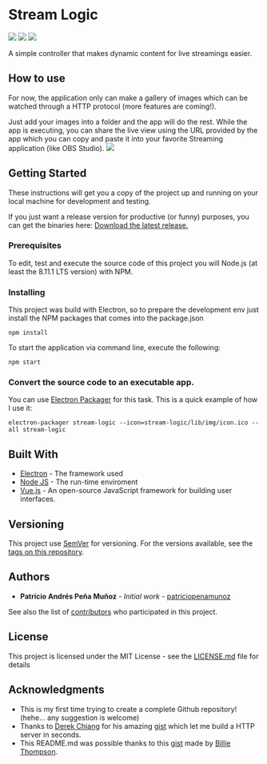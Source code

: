 # Stream Logic
![](https://img.shields.io/github/release/patriciopenamunoz/stream-logic.svg) ![](https://img.shields.io/github/forks/patriciopenamunoz/stream-logic.svg) ![](https://img.shields.io/github/downloads/patriciopenamunoz/stream-logic/total.svg)

A simple controller that makes dynamic content for live streamings easier.

## How to use
For now, the application only can make a gallery of images which can be watched through a HTTP protocol (more features are coming!).

Just add your images into a folder and the app will do the rest.
While the app is executing, you can share the live view using the URL provided by the app which you can copy and paste it into your favorite Streaming application (like OBS Studio).
![](https://i.imgur.com/hlry6Zk.png)

## Getting Started

These instructions will get you a copy of the project up and running on your local machine for development and testing.

If you just want a release version for productive (or funny) purposes, you can get the binaries here: [Download the latest release.](https://github.com/patriciopenamunoz/stream-logic/releases)

### Prerequisites

To edit, test and execute the source code of this project you will Node.js (at least the 8.11.1 LTS version) with NPM.

### Installing

This project was build with Electron, so to prepare the development env just install the NPM packages that comes into the package.json
```
npm install
```
To start the application via command line, execute the following:
```
npm start
```

### Convert the source code to an executable app.

You can use [Electron Packager](https://github.com/electron-userland/electron-packager) for this task.
This is a quick example of how I use it:
```
electron-packager stream-logic --icon=stream-logic/lib/img/icon.ico --all stream-logic
```

## Built With

* [Electron](https://github.com/electron/electron) - The framework used
* [Node JS](https://maven.apache.org/) - The run-time enviroment
* [Vue.js]() - An open-source JavaScript framework for building user interfaces.

## Versioning

This project use [SemVer](http://semver.org/) for versioning. For the versions available, see the [tags on this repository](https://github.com/patriciopenamunoz/stream-logic/tags).

## Authors

* **Patricio Andrés Peña Muñoz** - *Initial work* - [patriciopenamunoz](https://github.com/patriciopenamunoz/)

See also the list of [contributors](https://github.com/patriciopenamunoz/stream-logic/contributors) who participated in this project.

## License

This project is licensed under the MIT License - see the [LICENSE.md](LICENSE.md) file for details

## Acknowledgments

* This is my first time trying to create a complete Github repository! (hehe... any suggestion is welcome)
* Thanks to [Derek Chiang](https://github.com/derekchiang) for his amazing [gist](https://gist.github.com/derekchiang/a38b72878d79d1fe4e19eb032ff2b505) which let me build a HTTP server in seconds.
* This README.md was possible thanks to this [gist](https://gist.github.com/PurpleBooth/109311bb0361f32d87a2) made by [Billie Thompson](https://gist.github.com/PurpleBooth).
